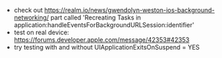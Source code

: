 * check out https://realm.io/news/gwendolyn-weston-ios-background-networking/ part called 'Recreating Tasks in application:handleEventsForBackgroundURLSession:identifier'
* test on real device: https://forums.developer.apple.com/message/42353#42353
* try testing with and without UIApplicationExitsOnSuspend = YES
